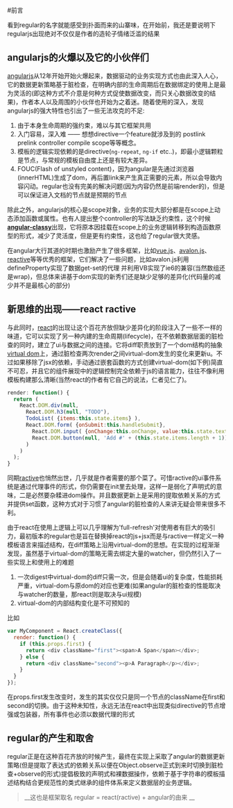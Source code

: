 #前言

看到regular的名字就能感受到扑面而来的山寨味，在开始前，我还是要说明下regularjs出现绝对不仅仅是作者的造轮子情绪泛滥的结果


## angularjs的火爆以及它的小伙伴们

[angularjs](https://angularjs.org/)从12年开始开始火爆起来，数据驱动的业务实现方式也由此深入人心，它的数据更新策略基于脏检查，在明确内部的生命周期后在数据绑定的使用上是最为灵活的(即这种方式不介意是何种方式促使数据改变，而只关心数据改变的结果)，作者本人以及周围的小伙伴也开始为之着迷。随着使用的深入，发现angularjs的强大特性也引出了一些无法攻克的不足:

  1. 由于本身生命周期的强约束，难以与其它框架共用
  2. 入门容易，深入难 —— 想想directive一个feature就涉及到的 postlink prelink controller compile scope等等概念。
  3. 模板的逻辑实现依赖的是directive(`ng-repeat`, `ng-if` etc..)，即最小逻辑颗粒是节点，与常规的模板自由度上还是有较大差异。
  4. FOUC(Flash of unstyled content)，因为angular是先通过浏览器(innerHTML)生成了dom，再后置link来产生真正需要的元素，所以会导致内容闪动。regular也没有完美的解决问题(因为内容仍然是前端render的)，但是可以保证进入文档的节点就是预期的节点

除此之外，angularjs的核心是scope对象，业务的实现大部分都是在scope上动态添加函数或属性。也有人提出整个controller的写法缺乏约束性，这个时候[__angular-classy__](http://davej.github.io/angular-classy/)出现，它将原本因挂载在scope上的业务逻辑转移到构造函数原型的形式，减少了灵活度，但是更有约束性，这也给了regular很大灵感。

在angular大行其道的时期也激励产生了很多框架，比如[vue.js](http://vuejs.org/)、[avalon.js](https://github.com/RubyLouvre/avalon)、[reactive](https://github.com/component/reactive)等等优秀的框架，它们解决了一些问题，比如avalon.js利用defineProperty实现了数据get-set的代理 并利用VB实现了ie6的兼容(当然数组还是wrap)，但总体来讲基于dom实现的新秀们还是缺少足够的差异化(代码量的减少并不是最核心的部分)


## 新思维的出现——react ractive

与此同时，[react](http://facebook.github.io/react/)的出现让这个百花齐放但缺少差异化的阶段注入了一些不一样的味道，它可以实现了另一种内建的生命周期(lifecycle)，在不依赖数据层面的脏检查的同时，建立了ui与数据之间的连接。它将diff职责放到了一个dom结构的抽象[virtual dom](http://fluentconf.com/fluent2014/public/schedule/detail/32395)上，通过脏检查两次render之间virtual-dom发生的变化来更新u。不过如果移除了jsx的依赖，手动通过嵌套函数的方式创建virtual-dom(如下例)简直不可忍，并且它的组件展现中的逻辑控制完全依赖于js的语言能力，往往不像利用模板构建那么清晰(当然react的作者有它自己的说法，仁者见仁了)。

```js
render: function() {
  return (
    React.DOM.div(null, 
      React.DOM.h3(null, "TODO"),
      TodoList( {items:this.state.items} ),
      React.DOM.form( {onSubmit:this.handleSubmit}, 
        React.DOM.input( {onChange:this.onChange, value:this.state.text} ),
        React.DOM.button(null, 'Add #' + (this.state.items.length + 1))
      )
    )
  );
}
```

同期[ractive](http://www.ractivejs.org/)也悄然出世，几乎就是作者需要的那个菜了。可惜ractive的ui事件系统是通过代理事件的形式，你仍需要在init里去处理，这样一是弱化了声明式的意味，二是必然要杂糅进dom操作。并且数据更新上是采用的提取依赖关系的方式并提供set函数，这种方式对于习惯了angular的脏检查的人来讲无疑会带来很多不利。


由于react在使用上逻辑上可以几乎理解为'full-refresh'对使用者有巨大的吸引力，最初版本的regular也是旨在替换掉react的js+jsx而是与ractive一样定义一种模板语言来描述结构，在diff策略上沿用virtual-dom的思想。在实现的过程渐渐发现，虽然基于virtual-dom的策略无需去绑定大量的watcher，但仍然引入了一些实现上和使用上的难题

1. 一次digest中virtual-dom的diff只需一次，但是会随着ui的复杂度，性能损耗严重，virtual-dom与原dom的对应也更难(如果angular的脏检查的性能取决与watcher的数量，那react则是取决与ui规模)
2. virtual-dom的内部结构变化是不可预知的
  
  比如
  ```js
  var MyComponent = React.createClass({
    render: function() {
      if (this.props.first) {
        return <div className="first"><span>A Span</span></div>;
      } else {
        return <div className="second"><p>A Paragraph</p></div>;
      }
    }
  });
  ```

  在props.first发生改变时，发生的其实仅仅只是同一个节点的className在first和second的切换。由于这种未知性，永远无法在react中出现类似directive的节点增强或包装器，所有事件也必须以数据代理的形式



## regular的产生和取舍

regular正是在这种百花齐放的时候产生，最终在实现上采取了angular的数据更新策略(但是提取了表达式的依赖关系以便在Object.observe正式到来时切换到脏检查+observe的形式)提倡极致的声明式和裸数据操作，依赖于基于字符串的模板描述结构结合更规范性的类式继承的组件体系来定义数据层的业务逻辑。

> __这也是框架取名 regular = react(ractive) + angular的由来 __
